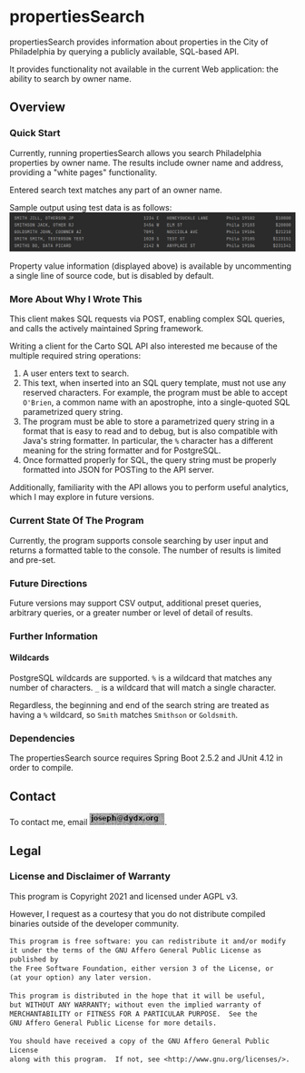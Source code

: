 # propertiesSearch

propertiesSearch provides information about properties in the City of Philadelphia
by querying a publicly available, SQL-based API.

It provides functionality not available in the current Web application: the ability
to search by owner name.

## Overview
### Quick Start

Currently, running propertiesSearch allows you search Philadelphia properties by
owner name. The results include owner name and address, providing a
"white pages" functionality.

Entered search text matches any part of an owner name.

Sample output using test data is as follows:
![..5 rows of test data displayed in a printed table..](testoutput.png)

Property value information (displayed above) is available by uncommenting a single line of
source code, but is disabled by default.

### More About Why I Wrote This
This client makes SQL requests via POST, enabling complex SQL queries, and calls 
the actively maintained Spring framework. 

Writing a client for the Carto SQL API also interested me because of the multiple
required string operations:

1) A user enters text to search.
2) This text, when inserted into an SQL query template, must not use
any reserved characters. For example, the program must be able to accept
`O'Brien`, a common name with an apostrophe, into a single-quoted SQL
parametrized query string.
3) The program must be able to store a parametrized query string in a format
that is easy to read and to debug, but is also compatible with Java's string
formatter. In particular, the `%` character has a different meaning for the
string formatter and for PostgreSQL.
4) Once formatted properly for SQL, the query string must be properly formatted
into JSON for POSTing to the API server.

Additionally, familiarity with the API allows you to perform useful analytics,
which I may explore in future versions.

### Current State Of The Program

Currently, the program supports console searching by user input and returns
a formatted table to the console. The number of results is limited and pre-set.

### Future Directions
Future versions may support CSV output, additional preset queries, arbitrary
queries, or a greater number or level of detail of results.

### Further Information
#### Wildcards
PostgreSQL wildcards are supported. `%` is a wildcard that matches any number
of characters. `_` is a wildcard that will match a single character.

Regardless, the beginning and end of the search string are treated as having
a `%` wildcard, so `Smith` matches `Smithson` or `Goldsmith`.

### Dependencies
The propertiesSearch source requires Spring Boot 2.5.2 and JUnit 4.12
in order to compile.

## Contact
To contact me, email ![dydx.org domain name, username joseph](/emailnoise.png).

## Legal
### License and Disclaimer of Warranty
This program is Copyright 2021 and licensed under AGPL v3.

However, I request as a courtesy that you do not distribute compiled binaries
outside of the developer community.

    This program is free software: you can redistribute it and/or modify
    it under the terms of the GNU Affero General Public License as published by
    the Free Software Foundation, either version 3 of the License, or
    (at your option) any later version.
    
    This program is distributed in the hope that it will be useful,
    but WITHOUT ANY WARRANTY; without even the implied warranty of
    MERCHANTABILITY or FITNESS FOR A PARTICULAR PURPOSE.  See the
    GNU Affero General Public License for more details.
    
    You should have received a copy of the GNU Affero General Public License
    along with this program.  If not, see <http://www.gnu.org/licenses/>.
